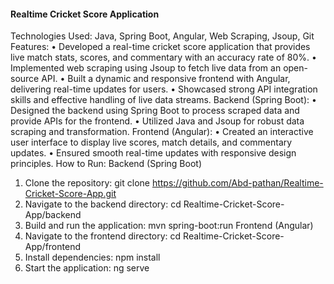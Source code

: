 #### Realtime Cricket Score Application
Technologies Used: Java, Spring Boot, Angular, Web Scraping, Jsoup, Git
Features:
•	Developed a real-time cricket score application that provides live match stats, scores, and commentary with an accuracy rate of 80%.
•	Implemented web scraping using Jsoup to fetch live data from an open-source API.
•	Built a dynamic and responsive frontend with Angular, delivering real-time updates for users.
•	Showcased strong API integration skills and effective handling of live data streams.
Backend (Spring Boot):
•	Designed the backend using Spring Boot to process scraped data and provide APIs for the frontend.
•	Utilized Java and Jsoup for robust data scraping and transformation.
Frontend (Angular):
•	Created an interactive user interface to display live scores, match details, and commentary updates.
•	Ensured smooth real-time updates with responsive design principles.
How to Run:
Backend (Spring Boot)
1.	Clone the repository:
git clone https://github.com/Abd-pathan/Realtime-Cricket-Score-App.git
2.	Navigate to the backend directory:
cd Realtime-Cricket-Score-App/backend
3.	Build and run the application:
mvn spring-boot:run
Frontend (Angular)
1.	Navigate to the frontend directory:
cd Realtime-Cricket-Score-App/frontend
2.	Install dependencies:
npm install
3.	Start the application:
ng serve
